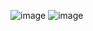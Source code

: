 ![image](https://github.com/user-attachments/assets/77070542-aa28-4a26-8c62-92f766dc3333)
![image](https://github.com/user-attachments/assets/b120942f-de20-40b3-8124-c54ed3ebc13b)
